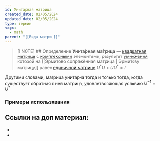```yaml
---
id: Унитарная матрица
created_date: 02/05/2024
updated_date: 02/05/2024
type: термин
tags:
  - math
parent: "[[Виды матриц]]"
---
```



> [! NOTE] ## Определение
> **Унита́рная ма́трица** — [квадратная матрица](https://ru.wikipedia.org/wiki/%D0%9C%D0%B0%D1%82%D1%80%D0%B8%D1%86%D0%B0_(%D0%BC%D0%B0%D1%82%D0%B5%D0%BC%D0%B0%D1%82%D0%B8%D0%BA%D0%B0) "Матрица (математика)") с [комплексными](https://ru.wikipedia.org/wiki/%D0%9A%D0%BE%D0%BC%D0%BF%D0%BB%D0%B5%D0%BA%D1%81%D0%BD%D1%8B%D0%B5_%D1%87%D0%B8%D1%81%D0%BB%D0%B0 "Комплексные числа") элементами, результат [умножения](https://ru.wikipedia.org/wiki/%D0%A3%D0%BC%D0%BD%D0%BE%D0%B6%D0%B5%D0%BD%D0%B8%D0%B5_%D0%BC%D0%B0%D1%82%D1%80%D0%B8%D1%86 "Умножение матриц") которой на [[Эрмитово сопряжённая матрица | Эрмитову матрицу]] равен [единичной матрице](https://ru.wikipedia.org/wiki/%D0%95%D0%B4%D0%B8%D0%BD%D0%B8%D1%87%D0%BD%D0%B0%D1%8F_%D0%BC%D0%B0%D1%82%D1%80%D0%B8%D1%86%D0%B0) $U^{*}U=UU^{*}=I$

Другими словами, матрица унитарна тогда и только тогда, когда существует обратная к ней матрица, удовлетворяющая условию $U^{-1}=U^{*}$
### Примеры использования

## Ссылки на доп материал:
- 
- 


